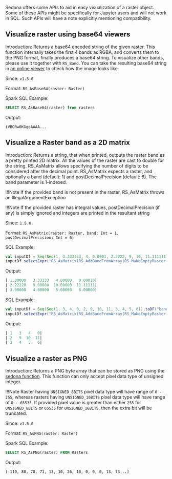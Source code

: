 Sedona offers some APIs to aid in easy visualization of a raster object. Some of these APIs might be specifically for Jupyter users and will not work in SQL. Such APIs will have a note explicitly mentioning compatibility.

## Visualize raster using base64 viewers

Introduction: Returns a base64 encoded string of the given raster. This function internally takes the first 4 bands as RGBA, and converts them to the PNG format, finally produces a base64 string. To visualize other bands, please use it together with `RS_Band`. You can take the resulting base64 string in [an online viewer](https://base64-viewer.onrender.com/) to check how the image looks like.

Since: `v1.5.0`

Format: `RS_AsBase64(raster: Raster)`

Spark SQL Example:

```sql
SELECT RS_AsBase64(raster) from rasters
```

Output:

```
iVBORw0KGgoAAAA...
```

## Visualize a Raster band as a 2D matrix

Introduction: Returns a string, that when printed, outputs the raster band as a pretty printed 2D matrix. All the values of the raster are cast to double for the string. RS_AsMatrix allows specifying the number of digits to be considered after the decimal point.
RS_AsMatrix expects a raster, and optionally a band (default: 1) and postDecimalPrecision (default: 6). The band parameter is 1-indexed.

!!!Note
    If the provided band is not present in the raster, RS_AsMatrix throws an IllegalArgumentException

!!!Note
    If the provided raster has integral values, postDecimalPrecision (if any) is simply ignored and integers are printed in the resultant string

Since: `1.5.0`

Format: `RS_AsMatrix(raster: Raster, band: Int = 1, postDecimalPrecision: Int = 6)`

SQL Example: 

```scala
val inputDf = Seq(Seq(1, 3.333333, 4, 0.0001, 2.2222, 9, 10, 11.11111111, 3, 4, 5, 6)).toDF("band")
inputDf.selectExpr("RS_AsMatrix(RS_AddBandFromArray(RS_MakeEmptyRaster(1, 'd', 4, 3, 0, 0, 1, -1, 0, 0, 0), band, 1, 0))").show()
```

Output:
```sql
| 1.00000   3.33333   4.00000   0.00010|
| 2.22220   9.00000  10.00000  11.11111|
| 3.00000   4.00000   5.00000   6.00000|
```

SQL Example:

```scala
val inputDf = Seq(Seq(1, 3, 4, 0, 2, 9, 10, 11, 3, 4, 5, 6)).toDF("band")
inputDf.selectExpr("RS_AsMatrix(RS_AddBandFromArray(RS_MakeEmptyRaster(1, 'i', 4, 3, 0, 0, 1, -1, 0, 0, 0), band, 1, 0))").show()
```

Output:
```sql
| 1   3   4   0|
| 2   9  10  11|
| 3   4   5   6|
```


## Visualize a raster as PNG

Introduction: Returns a PNG byte array that can be stored as PNG using the [sedona function](../Raster-writer/#write-a-binary-dataframe-to-raster-files). This function can only accept pixel data type of unsigned integer.

!!!Note
    Raster having `UNSIGNED_8BITS` pixel data type will have range of `0 - 255`, whereas rasters having `UNSIGNED_16BITS` pixel data type will have range of `0 - 65535`. If provided pixel value is greater than either `255` for `UNSIGNED_8BITS` or `65535` for `UNSIGNED_16BITS`, then the extra bit will be truncated.

Since: `v1.5.0`

Format: `RS_AsPNG(raster: Raster)`

Spark SQL Example:

```sql
SELECT RS_AsPNG(raster) FROM Rasters
```

Output:

```
[-119, 80, 78, 71, 13, 10, 26, 10, 0, 0, 0, 13, 73...]
```
